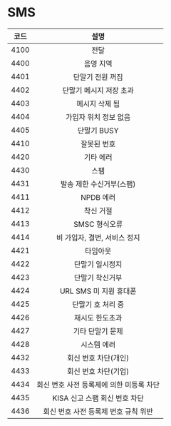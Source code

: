 # SMS

|  코드  |            설명           |
| :--: | :---------------------: |
| 4100 |            전달           |
| 4400 |          음영 지역          |
| 4401 |        단말기 전원 꺼짐        |
| 4402 |      단말기 메시지 저장 초과      |
| 4403 |         메시지 삭제 됨        |
| 4404 |       가입자 위치 정보 없음      |
| 4405 |         단말기 BUSY        |
| 4410 |          잘못된 번호         |
| 4420 |          기타 에러          |
| 4430 |            스팸           |
| 4431 |      발송 제한 수신거부(스팸)     |
| 4411 |         NPDB 에러         |
| 4412 |          착신 거절          |
| 4413 |        SMSC 형식오류        |
| 4414 |    비 가입자, 결번, 서비스 정지    |
| 4421 |           타임아웃          |
| 4422 |         단말기 일시정지        |
| 4423 |         단말기 착신거부        |
| 4424 |     URL SMS 미 지원 휴대폰    |
| 4425 |        단말기 호 처리 중       |
| 4426 |         재시도 한도초과        |
| 4427 |        기타 단말기 문제        |
| 4428 |          시스템 에러         |
| 4432 |       회신 번호 차단(개인)      |
| 4433 |       회신 번호 차단(기업)      |
| 4434 | 회신 번호 사전 등록제에 의한 미등록 차단 |
| 4435 |   KISA 신고 스팸 회신 번호 차단   |
| 4436 |  회신 번호 사전 등록제 번호 규칙 위반  |
